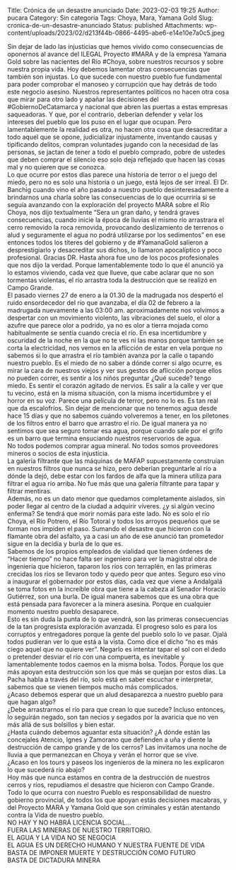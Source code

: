 Title: Crónica de un desastre anunciado
Date: 2023-02-03 19:25
Author: pucara
Category: Sin categoría
Tags: Choya, Mara, Yamana Gold
Slug: cronica-de-un-desastre-anunciado
Status: published
Attachments: wp-content/uploads/2023/02/d213f44b-0866-4495-abe6-e14e10e7a0c5.jpeg

<!-- wp:paragraph -->

Sin dejar de lado las injusticias que hemos vivido como consecuencias de oponernos al avance del ILEGAL Proyecto \#MARA y de la empresa Yamana Gold sobre las nacientes del Río \#Choya, sobre nuestros recursos y sobre nuestra propia vida. Hoy debemos lamentar otras consecuencias que también son injustas. Lo que sucede con nuestro pueblo fue fundamental para poder comprobar el manoseo y corrupción que hay detrás de todo este negocio asesino. Nuestros representantes políticos no hacen otra cosa que mirar para otro lado y apañar las decisiones del \#GobiernoDeCatamarca y nacional que abren las puertas a estas empresas saqueadoras. Y que, por el contrario, deberían defender y velar los intereses del pueblo que los puso en el lugar que ocupan. Pero lamentablemente la realidad es otra, no hacen otra cosa que desacreditar a todo aquel que se opone, judicializar injustamente, inventando causas y tipificando delitos, compran voluntades jugando con la necesidad de las personas, se jactan de tener a todo el pueblo comprado, pobre de ustedes que deben comprar el silencio eso solo deja reflejado que hacen las cosas mal y no quieren que se conozca.  
Lo que ocurre por estos días parece una historia de terror o el juego del miedo, pero no es solo una historia o un juego, está lejos de ser irreal. El Dr. Banchig cuando vino el año pasado a nuestro pueblo desinteresadamente a brindarnos una charla sobre las consecuencias de lo que ocurriría si se seguía avanzando con la exploración del proyecto MARA sobre el Río Choya, nos dijo textualmente “Sera un gran daño, y tendrá graves consecuencias, cuando inicie la época de lluvias el mismo río arrastrara el cerro removido la roca removida, provocando deslizamiento de terrenos o alud y seguramente el agua no podrá utilizarse por los sedimentos” en ese entonces todos los títeres del gobierno y de \#YamanaGold salieron a desprestigiarlo y desacreditar sus dichos, lo llamaron apocalíptico y poco profesional. Gracias DR. Hasta ahora fue uno de los pocos profesionales que nos dijo la verdad. Porque lamentablemente todo lo que él anunció ya lo estamos viviendo, cada vez que llueve, que cabe aclarar que no son tormentas violentas, el río arrastra toda la destrucción que se realizó en Campo Grande.  
El pasado viernes 27 de enero a la 01.30 de la madrugada nos despertó el ruido ensordecedor del río que avanzaba, el día 02 de febrero a la madrugada nuevamente a las 03:00 am. aproximadamente nos volvimos a despertar con un movimiento violento, las vibraciones del suelo, el olor a azufre que parece olor a podrido, ya no es olor a tierra mojada como habitualmente se sentía cuando crecía el río. En esa incertidumbre y oscuridad de la noche en la que no te ves ni las manos porque también se corta la electricidad, nos vemos en la aflicción de estar en vela porque no sabemos si lo que arrastra el río también avanza por la calle o tapando nuestro pueblo. Es el miedo de no saber a dónde correr si algo ocurre, es mirar la cara de nuestros viejos y ver sus gestos de aflicción porque ellos no pueden correr, es sentir a los niños preguntar ¿Qué sucede? tengo miedo. Es sentir el corazón agitado de nervios. Es salir a la calle y ver que tu vecino, está en la misma situación, con la misma incertidumbre y el horror en su voz. Parece una película de terror, pero no lo es. Es tan real que da escalofríos. Sin dejar de mencionar que no tenemos agua desde hace 15 días y que no sabemos cuándo volveremos a tener, en los piletones de los filtros entro el barro que arrastro el río. De igual manera ya no sentimos que sea seguro tomar esa agua, porque cuando sale por el grifo es un barro que termina ensuciando nuestros reservorios de agua.  
No todos podemos comprar agua mineral. No todos somos proveedores mineros o socios de esta injusticia.  
La galería filtrante que las máquinas de MAFAP supuestamente construían en nuestros filtros que nunca se hizo, pero deberían preguntarle al río a dónde la dejó, debe estar con los fardos de alfa que la minera utiliza para filtrar el agua río arriba. No fue más que una galería filtrante para tapar y filtrar mentiras.  
Además, no es un dato menor que quedamos completamente aislados, sin poder llegar al centro de la ciudad a adquirir víveres. ¿y si algún vecino enferma? Se tendrá que morir nomás para este lado. No es solo el río Choya, el Río Potrero, el Río Totoral y todos los arroyos pequeños que se forman nos impiden el paso. Sumando el desastre que hicieron con la flamante obra del asfalto, ya a casi un año de ese anunció tan prometedor sigue en la decidía y burla de lo que es.  
Sabemos de los propios empleados de vialidad que tienen órdenes de “Hacer tiempo” no hace falta ser ingeniero para ver la magistral obra de ingeniería que hicieron, taparon los ríos con terraplén, en las primeras crecidas los ríos se llevaron todo y quedo peor que antes. Seguro eso vino a inaugurar el gobernador por estos días, cada vez que viene a Andalgalá se toma fotos en la increíble obra que tiene a la cabeza al Senador Horacio Gutiérrez, son una burla. De igual manera sabemos que es una obra que está pensada para favorecer a la minera asesina. Porque en cualquier momento nuestro pueblo desaparece.  
Esto es sin duda la punta de lo que vendrá, son las primeras consecuencias de la tan progresista exploración avanzada. El progreso solo es para los corruptos y entregadores porque la gente del pueblo solo lo ve pasar. Ojalá todos pudieran ver lo que está a la vista. Como dice el dicho “no es más ciego aquel que no quiere ver”. Negarlo es intentar tapar el sol con el dedo o pretender desviar el río con una compuerta, es inevitable y lamentablemente todos caemos en la misma bolsa. Todos. Porque los que más apoyan esta destrucción son los que más se quejan por estos días. La Pacha habla a través del río, solo está en saber escuchar e interpretar, sabemos que se vienen tiempos mucho más complicados.  
¿Acaso debemos esperar que un alud desaparezca a nuestro pueblo para que hagan algo?  
¿Debe arrastrarnos el río para que crean lo que sucede? Incluso entonces, lo seguirán negado, son tan necios y segados por la avaricia que no ven más allá de sus bolsillos y bien estar.  
¿Hasta cuándo debemos aguantar esta situación? ¿A dónde están las concejales Atencio, Ignes y Zamorano que defienden a uña y diente la destrucción de campo grande y de los cerros? Las invitamos una noche de lluvia a que permanezcan en Choya y verán el horror que se vive.  
¿Acaso en los tours y paseos los ingenieros de la minera no les explicaron lo que sucederá río abajo?  
Hoy más que nunca estamos en contra de la destrucción de nuestros cerros y ríos, repudiamos el desastre que hicieron con Campo Grande. Todo lo que ocurra con nuestro Pueblo es responsabilidad de nuestro gobierno provincial, de todos los que apoyan estás decisiones macabras, y del Proyecto MARA y Yamana Gold que son criminales y están atentando contra la Vida de nuestro pueblo.  
NO HAY Y NO HABRÁ LICENCIA SOCIAL…  
FUERA LAS MINERAS DE NUESTRO TERRITORIO.  
EL AGUA Y LA VIDA NO SE NEGOCIA  
EL AGUA ES UN DERECHO HUMANO Y NUESTRA FUENTE DE VIDA  
BASTA DE IMPONER MUERTE Y DESTRUCCIÓN COMO FUTURO  
BASTA DE DICTADURA MINERA

<!-- /wp:paragraph -->
